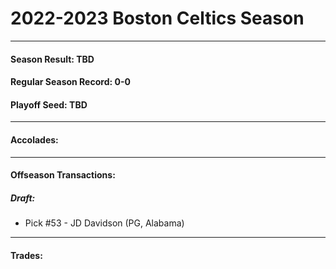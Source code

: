 # 2022-2023 Boston Celtics Season
----------------------------------
#### Season Result: TBD
#### Regular Season Record: 0-0
#### Playoff Seed: TBD
----------------------------------
#### Accolades:
----------------------------------
#### Offseason Transactions:
##### Draft: 
- Pick #53 - JD Davidson (PG, Alabama)
----------------------------------
#### Trades:
